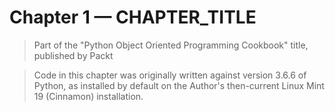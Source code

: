 # Chapter 1 — CHAPTER_TITLE

> Part of the "Python Object Oriented Programming Cookbook" title, 
> published by Packt

> Code in this chapter was originally written against version 3.6.6 of Python, 
> as installed by default on the Author's then-current Linux Mint 19 (Cinnamon) 
> installation. 
